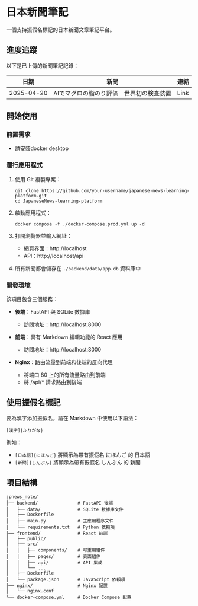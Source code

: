 # 日本新聞筆記

一個支持振假名標記的日本新聞文章筆記平台。


## 進度追蹤

以下是已上傳的新聞筆記記錄：

| 日期 | 新聞 | 連結 |
|------|------|------|
| 2025-04-20 | AIでマグロの脂のり評価　世界初の検査装置 | Link |

## 開始使用

### 前置需求

- 請安裝docker desktop

### 運行應用程式

1. 使用 Git 複製專案：
   ```
   git clone https://github.com/your-username/japanese-news-learning-platform.git
   cd JapaneseNews-learning-platform
   ```

2. 啟動應用程式：
   ```
   docker compose -f ./docker-compose.prod.yml up -d
   ```

3. 打開瀏覽器並輸入網址：
   - 網頁界面：http://localhost
   - API：http://localhost/api

4. 所有新聞都會儲存在 `./backend/data/app.db` 資料庫中

### 開發環境

該項目包含三個服務：

- **後端**：FastAPI 與 SQLite 數據庫
  - 訪問地址：http://localhost:8000
  
- **前端**：具有 Markdown 編輯功能的 React 應用
  - 訪問地址：http://localhost:3000
  
- **Nginx**：路由流量到前端和後端的反向代理
  - 將端口 80 上的所有流量路由到前端
  - 將 /api/* 請求路由到後端

## 使用振假名標記

要為漢字添加振假名，請在 Markdown 中使用以下語法：

```
[漢字]{ふりがな}
```

例如：
- `[日本語]{にほんご}` 將顯示為帶有振假名 にほんご 的 日本語
- `[新聞]{しんぶん}` 將顯示為帶有振假名 しんぶん 的 新聞

## 項目結構

```
jpnews_note/
├── backend/               # FastAPI 後端
│   ├── data/              # SQLite 數據庫文件
│   ├── Dockerfile
│   ├── main.py            # 主應用程序文件
│   └── requirements.txt   # Python 依賴項
├── frontend/              # React 前端
│   ├── public/
│   ├── src/
│   │   ├── components/    # 可重用組件
│   │   ├── pages/         # 頁面組件
│   │   ├── api/           # API 集成
│   │   └── ...
│   ├── Dockerfile
│   └── package.json       # JavaScript 依賴項
├── nginx/                 # Nginx 配置
│   └── nginx.conf
└── docker-compose.yml     # Docker Compose 配置
``` 